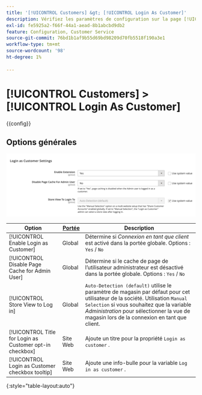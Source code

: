 ```yaml
---
title: '[!UICONTROL Customers] &gt; [!UICONTROL Login As Customer]'
description: Vérifiez les paramètres de configuration sur la page [!UICONTROL Customers] &gt; [!UICONTROL Login As Customer] de l’administrateur Commerce.
exl-id: fe5925a2-f66f-44a1-aead-8b1abcbd9db2
feature: Configuration, Customer Service
source-git-commit: 76bd1b1af9b55d69bd98209d70fb5518f190a3e1
workflow-type: tm+mt
source-wordcount: '98'
ht-degree: 1%

---
```


# [!UICONTROL Customers] > [!UICONTROL Login As Customer]

{{config}}

## Options générales

![Connexion en tant que client - Options générales](./assets/login-as-customer.png)<!-- zoom -->

<!-- [Login As Customer - General Options](https://docs.magento.com/user-guide/customers/login-as-customer.html#enable-the-feature) -->

| Option | [Portée](../../getting-started/websites-stores-views.md#scope-settings) | Description |
|-- | -- | -- |
| [!UICONTROL Enable Login as Customer] | Global | Détermine si _Connexion en tant que client_ est activé dans la portée globale. Options : `Yes` / `No` |
| [!UICONTROL Disable Page Cache for Admin User] | Global | Détermine si le cache de page de l’utilisateur administrateur est désactivé dans la portée globale. Options : `Yes` / `No` |
| [!UICONTROL Store View to Log in] | Global | `Auto-Detection (default)` utilise le paramètre de magasin par défaut pour cet utilisateur de la société. Utilisation `Manual Selection` si vous souhaitez que la variable _Administration_ pour sélectionner la vue de magasin lors de la connexion en tant que client. |
| [!UICONTROL Title for Login as Customer opt-in checkbox] | Site Web | Ajoute un titre pour la propriété `Login as customer` . |
| [!UICONTROL Login as Customer checkbox tooltip] | Site Web | Ajoute une info-bulle pour la variable `Log in as customer` . |

{:style=&quot;table-layout:auto&quot;}
